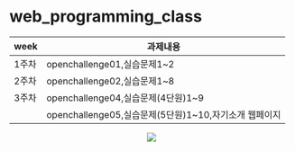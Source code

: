 # web_programming_class

|week|과제내용|
|------|-------------------------------------------------------------|
|1주차|openchallenge01,실습문제1~2|
|2주차|openchallenge02,실습문제1~8|
|3주차|openchallenge04,실습문제(4단원)1~9|
|     |openchallenge05,실습문제(5단원)1~10,자기소개 웹페이지|

<p align="center"> 
  <img src="https://github-readme-stats.vercel.app/api?username=ysjang0926&theme=vue&show_icons=true"/></a>
</p>
